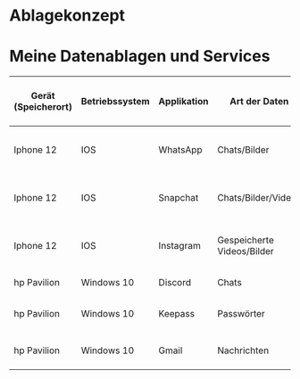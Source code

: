 # Ablagekonzept

# Meine Datenablagen und Services

| Gerät (Speicherort) | Betriebssystem | Applikation | Art der Daten | Auf Zentralem Server gespeichert | User friendly privacy policy | Folgen von Datenverlust 				| Folgen von Diebstahl 					| Backup vorhanden | Art des Backups 				| Häufigkeit des Backups 			| Massnahmen |
| ------------------- | -------------- | ----------- | ------------- | -------------------------------- | ---------------------------- | -------------------------------------- | ------------------------------------- | ---------------- | ------------------------------ | --------------------------------- | ---------- |
| Iphone 12			  |	IOS			   | WhatsApp	 | Chats/Bilder	 | Ja								| Nein						   | Velust von Chats/Bilder	   			| Gestolene private Bidler von Freunden	| Ja			   | iCloud			  				| Sobald Daten gespeichert werden	|	Keine	 |
| Iphone 12			  |	IOS			   | Snapchat	 | Chats/Bilder/Videos	 | Ja								| Nein						   | Velust von Chats/Bilder	   			| Gestolene private Bidler von Freunden	| Ja			   | iCloud			  				| Sobald Daten gespeichert werden	|	Keine	 |
| Iphone 12			  |	IOS			   | Instagram	 | Gespeicherte	Videos/Bilder	 | Ja								| Nein						   | Keine   								| Gestolene private Bidler von Freunden	| Ja			   | iCloud			  				| Sobald Daten gespeichert werden	|	Keine	 |
| hp Pavilion		  | Windows 10			   | Discord	 | Chats	 	 | Ja								| Nein						   | Velust von Chats   					| Keine									| Nein			   | N/A			  				| N/A								|	Keine	 |
| hp Pavilion		  | Windows	10		   | Keepass	 | Passwörter	 	 | Ja								| Ja						   | Velust vielen Passwörter   					| Zugriff zu vielen Accounts/Daten									| Nein		
| hp Pavilion		  | Windows	10		   | Gmail	 | Nachrichten	 	 | Ja								| Ja						   | Velust von Wichtigen Konversationen   					| Zugriff auf Private Informationen									| Nein			   | N/A			  				| N/A								|	Keine	 |	   | N/A			  				| N/A								|	Keine	 |
